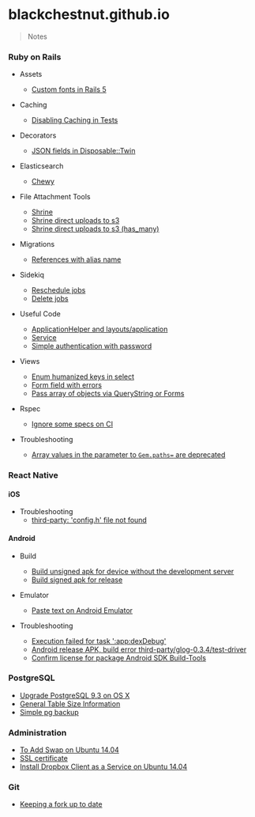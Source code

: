 # blackchestnut.github.io

> Notes

### Ruby on Rails
- Assets
  - [Custom fonts in Rails 5](https://github.com/blackchestnut/blackchestnut.github.io/issues/6)
  
- Caching
  - [Disabling Caching in Tests](https://github.com/blackchestnut/blackchestnut.github.io/issues/24)

- Decorators
  - [JSON fields in Disposable::Twin](https://github.com/blackchestnut/blackchestnut.github.io/issues/5)
  
- Elasticsearch
  - [Chewy](https://github.com/blackchestnut/blackchestnut.github.io/issues/23)

- File Attachment Tools
  - [Shrine](https://github.com/blackchestnut/blackchestnut.github.io/issues/1)
  - [Shrine direct uploads to s3](https://github.com/blackchestnut/blackchestnut.github.io/issues/8)
  - [Shrine direct uploads to s3 (has_many)](https://github.com/blackchestnut/blackchestnut.github.io/issues/19)

- Migrations
  - [References with alias name](https://github.com/blackchestnut/blackchestnut.github.io/issues/3)
  
- Sidekiq
  - [Reschedule jobs](https://github.com/blackchestnut/blackchestnut.github.io/issues/30)
  - [Delete jobs](https://github.com/blackchestnut/blackchestnut.github.io/issues/32)

- Useful Code
  - [ApplicationHelper and layouts/application](https://github.com/blackchestnut/blackchestnut.github.io/issues/9)
  - [Service](https://github.com/blackchestnut/blackchestnut.github.io/issues/2)
  - [Simple authentication with password](https://github.com/blackchestnut/blackchestnut.github.io/issues/11)
  
- Views
  - [Enum humanized keys in select](https://github.com/blackchestnut/blackchestnut.github.io/issues/7)
  - [Form field with errors](https://github.com/blackchestnut/blackchestnut.github.io/issues/11)
  - [Pass array of objects via QueryString or Forms](https://github.com/blackchestnut/blackchestnut.github.io/issues/15)

- Rspec
  - [Ignore some specs on CI](https://github.com/blackchestnut/blackchestnut.github.io/issues/31)
  
- Troubleshooting
  - [Array values in the parameter to `Gem.paths=` are deprecated](https://github.com/blackchestnut/blackchestnut.github.io/issues/27)

### React Native

#### iOS
  - Troubleshooting
    - [third-party: 'config.h' file not found](https://github.com/blackchestnut/blackchestnut.github.io/issues/28)

#### Android
- Build
  - [Build unsigned apk for device without the development server](https://github.com/blackchestnut/blackchestnut.github.io/issues/12)
  - [Build signed apk for release](https://github.com/blackchestnut/blackchestnut.github.io/issues/17)
  
- Emulator
  - [Paste text on Android Emulator](https://github.com/blackchestnut/blackchestnut.github.io/issues/18)

- Troubleshooting
  - [Execution failed for task ':app:dexDebug'](https://github.com/blackchestnut/blackchestnut.github.io/issues/13)
  - [Android release APK, build error third-party/glog-0.3.4/test-driver](https://github.com/blackchestnut/blackchestnut.github.io/issues/25)
  - [Confirm license for package Android SDK Build-Tools](https://github.com/blackchestnut/blackchestnut.github.io/issues/29)

### PostgreSQL

- [Upgrade PostgreSQL 9.3 on OS X](https://github.com/blackchestnut/blackchestnut.github.io/issues/4)
- [General Table Size Information](https://github.com/blackchestnut/blackchestnut.github.io/issues/14)
- [Simple pg backup](https://github.com/blackchestnut/blackchestnut.github.io/issues/26)

### Administration

- [To Add Swap on Ubuntu 14.04](https://github.com/blackchestnut/blackchestnut.github.io/issues/16)
- [SSL certificate](https://github.com/blackchestnut/blackchestnut.github.io/issues/21)
- [Install Dropbox Client as a Service on Ubuntu 14.04](https://github.com/blackchestnut/blackchestnut.github.io/issues/22)

### Git

- [Keeping a fork up to date](https://github.com/blackchestnut/blackchestnut.github.io/issues/20)
